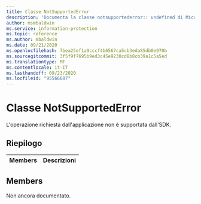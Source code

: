 ```yaml
---
title: Classe NotSupportedError
description: 'Documenta la classe notsupportederror:: undefined di Microsoft Information Protection (MIP) SDK.'
author: msmbaldwin
ms.service: information-protection
ms.topic: reference
ms.author: mbaldwin
ms.date: 09/21/2020
ms.openlocfilehash: 7bea25ef1a9cccf4b6567ca5cb3eda85db0e970b
ms.sourcegitcommit: 3f5f9f7695b9ed3c45e9230cd8b8cb39a1c5a5ed
ms.translationtype: MT
ms.contentlocale: it-IT
ms.lasthandoff: 09/23/2020
ms.locfileid: "95566687"
---
```

# <a name="class-notsupportederror"></a>Classe NotSupportedError 
L'operazione richiesta dall'applicazione non è supportata dall'SDK.
  
## <a name="summary"></a>Riepilogo
 Members                        | Descrizioni                                
--------------------------------|---------------------------------------------
  
## <a name="members"></a>Members
Non ancora documentato.
